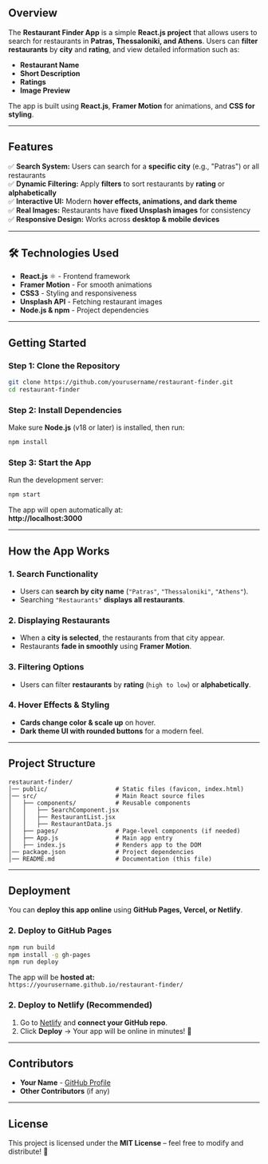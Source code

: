 ##  Overview
The **Restaurant Finder App** is a simple **React.js project** that allows users to search for restaurants in **Patras, Thessaloniki, and Athens**. Users can **filter restaurants** by **city** and **rating**, and view detailed information such as:
-  **Restaurant Name**
-  **Short Description**
-  **Ratings**
-  **Image Preview**

The app is built using **React.js**, **Framer Motion** for animations, and **CSS for styling**.

---

##  Features

✅ **Search System:** Users can search for a **specific city** (e.g., "Patras") or all restaurants  
✅ **Dynamic Filtering:** Apply **filters** to sort restaurants by **rating** or **alphabetically**  
✅ **Interactive UI:** Modern **hover effects, animations, and dark theme**  
✅ **Real Images:** Restaurants have **fixed Unsplash images** for consistency  
✅ **Responsive Design:** Works across **desktop & mobile devices**  

---

## 🛠 Technologies Used

- **React.js** ⚛ - Frontend framework
- **Framer Motion**  - For smooth animations
- **CSS3**  - Styling and responsiveness
- **Unsplash API**  - Fetching restaurant images
- **Node.js & npm**  - Project dependencies

---

##  Getting Started

###  Step 1: Clone the Repository
```bash
git clone https://github.com/yourusername/restaurant-finder.git
cd restaurant-finder
```

###  Step 2: Install Dependencies
Make sure **Node.js** (v18 or later) is installed, then run:
```bash
npm install
```

###  Step 3: Start the App
Run the development server:
```bash
npm start
```
 The app will open automatically at:  
 **http://localhost:3000**

---

##  How the App Works

### 1. **Search Functionality**
- Users can **search by city name** (`"Patras"`, `"Thessaloniki"`, `"Athens"`).
- Searching `"Restaurants"` **displays all restaurants**.

### 2. **Displaying Restaurants**
- When a **city is selected**, the restaurants from that city appear.
- Restaurants **fade in smoothly** using **Framer Motion**.

### 3. **Filtering Options**
- Users can filter **restaurants** by **rating** (`high to low`) or **alphabetically**.

### 4. **Hover Effects & Styling**
- **Cards change color & scale up** on hover.
- **Dark theme UI with rounded buttons** for a modern feel.

---

##  Project Structure

```
restaurant-finder/
│── public/                   # Static files (favicon, index.html)
│── src/                      # Main React source files
│   ├── components/           # Reusable components
│   │   ├── SearchComponent.jsx
│   │   ├── RestaurantList.jsx
│   │   ├── RestaurantData.js
│   ├── pages/                # Page-level components (if needed)
│   ├── App.js                # Main app entry
│   ├── index.js              # Renders app to the DOM
│── package.json              # Project dependencies
│── README.md                 # Documentation (this file)
```

---

##  Deployment
You can **deploy this app online** using **GitHub Pages, Vercel, or Netlify**.

### **2. Deploy to GitHub Pages**
```bash
npm run build
npm install -g gh-pages
npm run deploy
```
 The app will be **hosted at:**  
`https://yourusername.github.io/restaurant-finder/`

### **2. Deploy to Netlify (Recommended)**
1. Go to [Netlify](https://app.netlify.com/) and **connect your GitHub repo**.
2. Click **Deploy** → Your app will be online in minutes! 🚀

---

##  Contributors
- **Your Name** - [GitHub Profile](https://github.com/yourusername)
- **Other Contributors** (if any)

---

##  License
This project is licensed under the **MIT License** – feel free to modify and distribute! 📜
```
